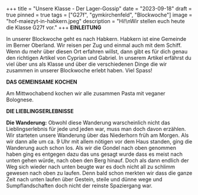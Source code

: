 +++
title = "Unsere Klasse - Der Lager-Gossip"
date = "2023-09-18"
draft = true
pinned = true
tags = ["G27f", "gymkirchenfeld", "Blockwoche"]
image = "hof-maiezyt-in-habkern.jpeg"
description = "Hi!\nWir stellen euch heute die Klasse G27f vor."
+++
**EINLEITUNG**

In unserer Blockwoche geht es nach Habkern. Habkern ist eine Gemeinde im Berner Oberland. Wir reisen per Zug und einmal auch mit dem Schiff. Wenn du mehr über diesen Ort erfahren willst, dann gibt es für dich genau den richtigen Artikel von Cyprian und Gabriel. In unserem Artikel erfährst du viel über uns als Klasse und über die verschiedenen Dinge die wir zusammen in unserer Blockwoche erlebt haben. Viel Spass!

**DAS GEMEINSAME KOCHEN**

Am Mittwochabend kochen wir alle zusammen Pasta mit veganer Bolognese.

**DIE LIEBLINGSERLEBNISSE**

**Die Wanderung:** Obwohl diese Wanderung warscheinlich nicht das Lieblingserlebnis für jede und jeden war, muss man doch davon erzählen. Wir starteten unsere Wanderung über das Niederhorn früh am Morgen. Als wir dann alle um ca. 9 Uhr mit allem nötigen vor dem Haus standen, ging die Wanderung auch schon los. Als wir die Gondel nach oben genommen haben ging es entgegen dazu das uns gesagt wurde dass es meist nach unten gehen würde, nach oben den Berg hinauf. Doch als dann endlich der Weg sich wieder nach unten beugte war es doch nicht all zu schlimm gewesen nach oben zu laufen. Denn bald schon merkten wir dass die ganze Zeit nach unten laufen über Gestein, steile und dünne wege und Sumpflandschaften doch nicht der reinste Spaziergang war.